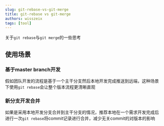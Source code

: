 ```yaml
---
slug: git-rebase-vs-git-merge
title: git-rebase vs git-merge
authors: wisszeix
tags: [tool]
---
```


关于`git rebase`与`git merge`的一些思考

## 使用场景

### 基于master branch开发
假如团队开发的流程是基于一个主干分支然后本地开发完成推送到远端，这种场景下使用`git rebase`会让整个版本流程更清晰直观

### 新分支开发合并
如果是采用本地开发分支合并到主干分支的情况，推荐本地在一个需求开发完成后进行一次`git rebase`将commit记录进行合并，减少无关commit的对版本的影响